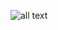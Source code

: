 ![all text](ttps://skazkin.su/wp-content/uploads/2020/12/499-4996069_postman-logo-circle-hd-png-download.png)
